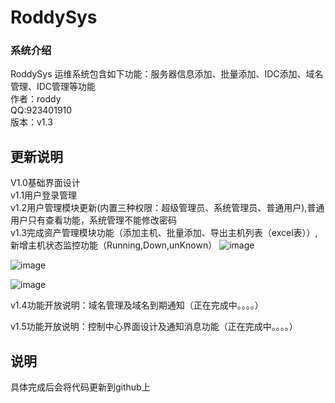 # RoddySys
### 系统介绍
  RoddySys 运维系统包含如下功能：服务器信息添加、批量添加、IDC添加、域名管理、IDC管理等功能<br>
  作者：roddy  <br> 
  QQ:923401910<br>
  版本：v1.3<br>
## 更新说明
  V1.0基础界面设计<br>
  v1.1用户登录管理<br>
  v1.2用户管理模块更新(内置三种权限：超级管理员、系统管理员、普通用户),普通用户只有查看功能，系统管理不能修改密码<br>
  v1.3完成资产管理模块功能（添加主机、批量添加、导出主机列表（excel表））,新增主机状态监控功能（Running,Down,unKnown）
  ![image](https://github.com/roddyofchina/RoddySys/blob/master/templates/info/server.jpg)
  <br>
  
  ![image](https://github.com/roddyofchina/RoddySys/blob/master/templates/info/cc.jpg)
  <br>
  
  ![image](https://github.com/roddyofchina/RoddySys/blob/master/templates/info/ff.png)
  
  v1.4功能开放说明：域名管理及域名到期通知（正在完成中。。。。）<br>
  
  v1.5功能开放说明：控制中心界面设计及通知消息功能（正在完成中。。。。）<br>
  
  
## 说明
  具体完成后会将代码更新到github上<br>
